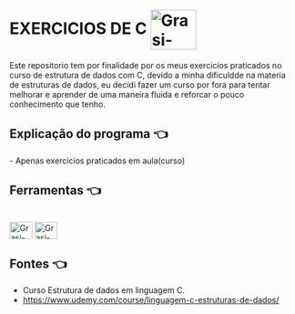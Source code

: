# EXERCICIOS DE C  <img align="center" alt="Grasi-Flutter" height="70" width="80" src="https://media.giphy.com/media/0O9EvmyQFKXosDLUku/giphy.gif?cid=ecf05e47ig32ofp640d1b9v26ybb15usbcaopkjx236uzqk2&rid=giphy.gif&ct=s">

Este repositorio tem por finalidade por os meus exercicios praticados no curso de estrutura de dados com C, devido a minha dificuldde na materia de estruturas de dados, eu decidi fazer um curso por fora para tentar melhorar e aprender de uma maneira fluida e reforcar o pouco conhecimento que tenho.
## Explicação do programa :point_left:

<p>- Apenas exercicios praticados em aula(curso)

## Ferramentas :point_left:
<div style="display: inline_block"><br>
  <img align="center" alt="Grasi-Flutter" height="30" width="40" src="https://cdn.jsdelivr.net/gh/devicons/devicon/icons/c/c-original.svg">
  <img align="center" alt="Grasi-Dart" height="30" width="40" src="https://cdn.jsdelivr.net/gh/devicons/devicon/icons/cplusplus/cplusplus-original.svg">
</div>

## Fontes :point_left:

- Curso Estrutura de dados em linguagem C.
- https://www.udemy.com/course/linguagem-c-estruturas-de-dados/
